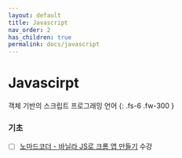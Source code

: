 ```yaml
---
layout: default
title: Javascript
nav_order: 2
has_children: true
permalink: docs/javascript
---
```


# Javascirpt

객체 기반의 스크립트 프로그래밍 언어
{: .fs-6 .fw-300 }


### 기초

- [ ] [노마드코더 - 바닐라 JS로 크롬 앱 만들기](https://nomadcoders.co/javascript-for-beginners/lobby) 수강
